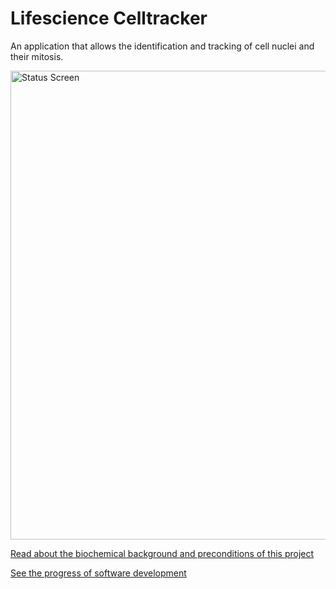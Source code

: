 # Lifescience Celltracker  #
An application that allows the identification and tracking of cell nuclei and their mitosis.

<img src='http://wiki.lifescience-celltracker.googlecode.com/hg/images/screen-project-20120301-01.jpg' alt='Status Screen' width='750' />

[Read about the biochemical background and preconditions of this project](http://code.google.com/p/lifescience-celltracker/wiki/Preconditions)

[See the progress of software development](http://code.google.com/p/lifescience-celltracker/wiki/Overview)